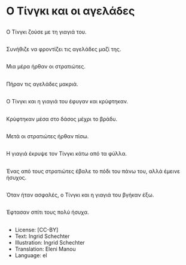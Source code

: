 # Ο Τίνγκι και οι αγελάδες

##
Ο Τίνγκι ζούσε με τη γιαγιά του.

##
Συνήθιζε να φροντίζει τις αγελάδες μαζί της.

##
Μια μέρα ήρθαν οι στρατιώτες.

##
Πήραν τις αγελάδες μακριά.

##
Ο Τίνγκι και η γιαγιά του έφυγαν και κρύφτηκαν.

##
Κρύφτηκαν μέσα στο δάσος μέχρι το βράδυ.

##
Μετά οι στρατιώτες ήρθαν πίσω.

##
Η γιαγιά έκρυψε τον Τίνγκι κάτω από τα φύλλα.

##
Ένας από τους στρατιώτες έβαλε το πόδι του πάνω του, αλλά έμεινε ήσυχος.

##
Όταν ήταν ασφαλές, ο Τίνγκι και η γιαγιά του βγήκαν έξω.

##
Έφτασαν σπίτι τους πολύ ήσυχα.

##
* License: [CC-BY]
* Text: Ingrid Schechter
* Illustration: Ingrid Schechter
* Translation: Eleni Manou
* Language: el
